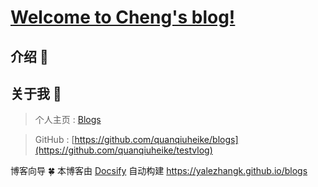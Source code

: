 

# [Welcome to Cheng's blog!](https://quanqiuheike.github.io/blogs/) <!-- {docsify-ignore} -->

## 介绍 🐙


## 关于我  🤩

> 个人主页 : [Blogs](https://quanqiuheike.github.io/blogs/)

> GitHub : [https://github.com/quanqiuheike/blogs](https://github.com/quanqiuheike/testvlog)

博客向导 🍀
本博客由 [Docsify](https://docsify.js.org/#/zh-cn/) 自动构建
https://yalezhangk.github.io/blogs